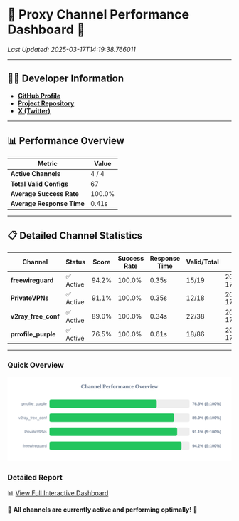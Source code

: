 # 🌟 Proxy Channel Performance Dashboard 🌟

_Last Updated: 2025-03-17T14:19:38.766011_

---

## 👩‍💻 Developer Information

- **[GitHub Profile](https://github.com/4n0nymou3)**  
- **[Project Repository](https://github.com/4n0nymou3/multi-proxy-config-fetcher)**  
- **[X (Twitter)](https://x.com/4n0nymou3)**  

---

## 📊 Performance Overview

| Metric                | Value       |
|-----------------------|-------------|
| **Active Channels**   | 4 / 4       |
| **Total Valid Configs** | 67          |
| **Average Success Rate** | 100.0%      |
| **Average Response Time** | 0.41s       |

---

## 📋 Detailed Channel Statistics

| Channel          | Status     | Score  | Success Rate | Response Time | Valid/Total | Last Success               |
|------------------|------------|--------|--------------|---------------|-------------|----------------------------|
| **freewireguard**  | ✅ Active  | 94.2%  | 100.0% | 0.35s         | 15/19       | 2025-03-17T14:19:38.763842 |
| **PrivateVPNs**  | ✅ Active  | 91.1%  | 100.0% | 0.35s         | 12/18       | 2025-03-17T14:19:38.390221 |
| **v2ray_free_conf**  | ✅ Active  | 89.0%  | 100.0% | 0.34s         | 22/38       | 2025-03-17T14:19:38.003446 |
| **prrofile_purple**  | ✅ Active  | 76.5%  | 100.0% | 0.61s         | 18/86       | 2025-03-17T14:19:37.624959 |

---

### Quick Overview
<div align="center">
  <a href="https://raw.githubusercontent.com/nullluser/NullRepo/refs/heads/main/assets/channel_stats_chart.svg">
    <img src="https://raw.githubusercontent.com/nullluser/NullRepo/refs/heads/main/assets/channel_stats_chart.svg" alt="Source Performance Statistics" width="800">
  </a>
</div>

### Detailed Report
📊 [View Full Interactive Dashboard](https://htmlpreview.github.io/?https://github.com/nullluser/NullRepo/blob/main/assets/performance_report.html)

🎉 **All channels are currently active and performing optimally!** 🎉
